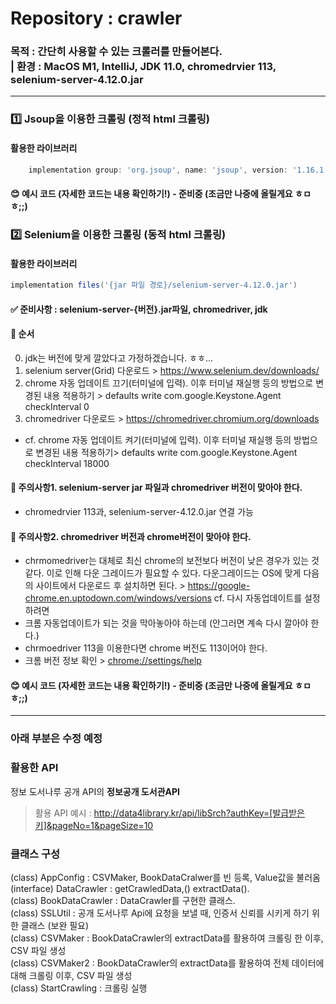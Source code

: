 # Repository : crawler
### 목적 : 간단히 사용할 수 있는 크롤러를 만들어본다. <br> | 환경 : MacOS M1, IntelliJ, JDK 11.0, chromedrvier 113, selenium-server-4.12.0.jar
---
### 1️⃣ Jsoup을 이용한 크롤링 (정적 html 크롤링)
#### 활용한 라이브러리
```groovy
    implementation group: 'org.jsoup', name: 'jsoup', version: '1.16.1'
```
#### 😊 예시 코드 (자세한 코드는 내용 확인하기!) - 준비중 (조금만 나중에 올릴게요 ㅎㅁㅎ;;)

### 2️⃣ Selenium을 이용한 크롤링 (동적 html 크롤링)
#### 활용한 라이브러리
```groovy
implementation files('{jar 파일 경로}/selenium-server-4.12.0.jar')
 ```
#### ✅ 준비사항 : selenium-server-{버전}.jar파일, chromedriver, jdk
#### 📝 순서
0. jdk는 버전에 맞게 깔았다고 가정하겠습니다. ㅎㅎ...
1. selenium server(Grid) 다운로드 > https://www.selenium.dev/downloads/
2. chrome 자동 업데이트 끄기(터미널에 입력). 이후 터미널 재실행 등의 방법으로 변경된 내용 적용하기 > defaults write com.google.Keystone.Agent checkInterval 0
3. chromedriver 다운로드 > https://chromedriver.chromium.org/downloads
- cf. chrome 자동 업데이트 켜기(터미널에 입력). 이후 터미널 재실행 등의 방법으로 변경된 내용 적용하기> defaults write com.google.Keystone.Agent checkInterval 18000

#### 📌 주의사항1. selenium-server jar 파일과 chromedriver 버전이 맞아야 한다.
- chromedrvier 113과, selenium-server-4.12.0.jar 연결 가능
  <br>
#### 📌 주의사항2. chromedriver 버전과 chrome버전이 맞아야 한다.
- chrmomedriver는 대체로 최신 chrome의 보전보다 버전이 낮은 경우가 있는 것 같다. 이로 인해 다운 그레이드가 필요할 수 있다.
  다운그레이드는 OS에 맞게 다음의 사이트에서 다운로드 후 설치하면 된다. > https://google-chrome.en.uptodown.com/windows/versions
  cf. 다시 자동업데이트를 설정하려면 
- 크롬 자동업데이트가 되는 것을 막아놓아야 하는데 (안그러면 계속 다시 깔아야 한다.) 
- chrmoedriver 113을 이용한다면 chrome 버전도 113이어야 한다.
- 크롬 버전 정보 확인 > [chrome://settings/help](chrome://settings/help)


#### 😊 예시 코드 (자세한 코드는 내용 확인하기!) - 준비중 (조금만 나중에 올릴게요 ㅎㅁㅎ;;)

--- 
### 아래 부분은 수정 예정
### 활용한 API
정보 도서나루 공개 API의 **정보공개 도서관API**<br>  
> 활용 API 예시 : http://data4library.kr/api/libSrch?authKey=[발급받은키]&pageNo=1&pageSize=10<br>  

<h3>클래스 구성</h3>
(class) AppConfig : CSVMaker, BookDataCralwer를 빈 등록, Value값을 불러옴  <br>
(interface) DataCrawler : getCrawledData,() extractData(). <br>  
(class) BookDataCrawler : DataCrawler를 구현한 클래스. <br>  
(class) SSLUtil : 공개 도서나루 Api에 요청을 보낼 때, 인증서 신뢰를 시키게 하기 위한 클래스 (보완 필요)  <br>  
(class) CSVMaker : BookDataCrawler의 extractData를 활용하여 크롤링 한 이후, CSV 파일 생성  <br>  
(class) CSVMaker2 : BookDataCrawler의 extractData를 활용하여 전체 데이터에 대해 크롤링 이후, CSV 파일 생성  <br>  
(class) StartCrawling : 크롤링 실행 <br>
